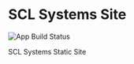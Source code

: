 # SCL Systems Site

![App Build Status](https://codebuild.us-east-1.amazonaws.com/badges?uuid=eyJlbmNyeXB0ZWREYXRhIjoiMzE1YXNhWWM2MURKdFoxeW14WkNrRUgrQjE3MkxxYm9rSHI3UnUwZSt0ekZjcGhHWUpiNVFtbFl2WFNQeWQ3dHZrQnNmYlhGVXR4b0JkWmgycTV4NTFFPSIsIml2UGFyYW1ldGVyU3BlYyI6InVPSnd2d1NyTG55Rmt1eW0iLCJtYXRlcmlhbFNldFNlcmlhbCI6MX0%3D&branch=master)

SCL Systems Static Site
